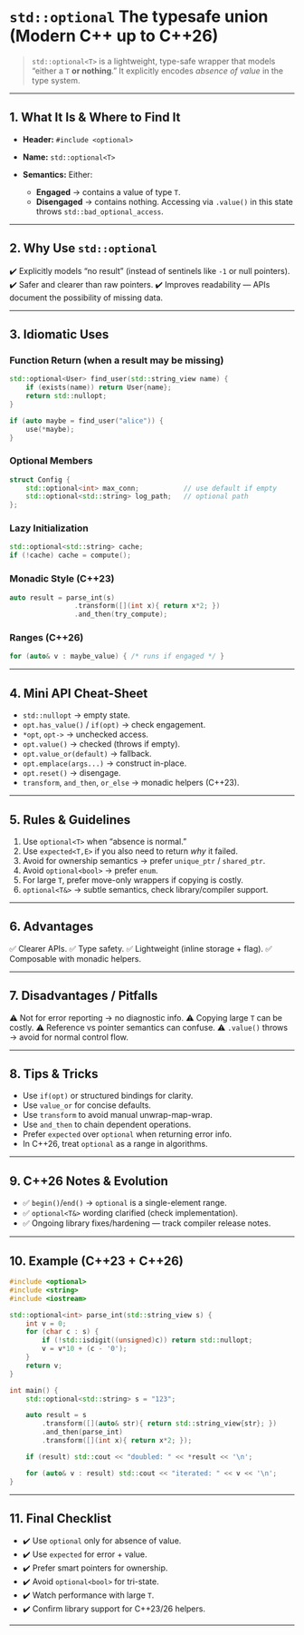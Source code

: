 # `std::optional` The typesafe union (Modern C++ up to C++26)

> `std::optional<T>` is a lightweight, type-safe wrapper that models “either a `T` **or nothing**.” It explicitly encodes *absence of value* in the type system.

---

## 1. What It Is & Where to Find It

* **Header:** `#include <optional>`
* **Name:** `std::optional<T>`
* **Semantics:** Either:

  * **Engaged** → contains a value of type `T`.
  * **Disengaged** → contains nothing. Accessing via `.value()` in this state throws `std::bad_optional_access`.

---

## 2. Why Use `std::optional`

✔️ Explicitly models “no result” (instead of sentinels like `-1` or null pointers).
✔️ Safer and clearer than raw pointers.
✔️ Improves readability — APIs document the possibility of missing data.

---

## 3. Idiomatic Uses

### Function Return (when a result may be missing)

```cpp
std::optional<User> find_user(std::string_view name) {
    if (exists(name)) return User{name};
    return std::nullopt;
}

if (auto maybe = find_user("alice")) {
    use(*maybe);
}
```

### Optional Members

```cpp
struct Config {
    std::optional<int> max_conn;           // use default if empty
    std::optional<std::string> log_path;   // optional path
};
```

### Lazy Initialization

```cpp
std::optional<std::string> cache;
if (!cache) cache = compute();
```

### Monadic Style (C++23)

```cpp
auto result = parse_int(s)
                .transform([](int x){ return x*2; })
                .and_then(try_compute);
```

### Ranges (C++26)

```cpp
for (auto& v : maybe_value) { /* runs if engaged */ }
```

---

## 4. Mini API Cheat-Sheet

* `std::nullopt` → empty state.
* `opt.has_value()` / `if(opt)` → check engagement.
* `*opt`, `opt->` → unchecked access.
* `opt.value()` → checked (throws if empty).
* `opt.value_or(default)` → fallback.
* `opt.emplace(args...)` → construct in-place.
* `opt.reset()` → disengage.
* `transform`, `and_then`, `or_else` → monadic helpers (C++23).

---

## 5. Rules & Guidelines

1. Use `optional<T>` when “absence is normal.”
2. Use `expected<T,E>` if you also need to return *why* it failed.
3. Avoid for ownership semantics → prefer `unique_ptr` / `shared_ptr`.
4. Avoid `optional<bool>` → prefer `enum`.
5. For large `T`, prefer move-only wrappers if copying is costly.
6. `optional<T&>` → subtle semantics, check library/compiler support.

---

## 6. Advantages

✅ Clearer APIs.
✅ Type safety.
✅ Lightweight (inline storage + flag).
✅ Composable with monadic helpers.

---

## 7. Disadvantages / Pitfalls

⚠️ Not for error reporting → no diagnostic info.
⚠️ Copying large `T` can be costly.
⚠️ Reference vs pointer semantics can confuse.
⚠️ `.value()` throws → avoid for normal control flow.

---

## 8. Tips & Tricks

* Use `if(opt)` or structured bindings for clarity.
* Use `value_or` for concise defaults.
* Use `transform` to avoid manual unwrap-map-wrap.
* Use `and_then` to chain dependent operations.
* Prefer `expected` over `optional` when returning error info.
* In C++26, treat `optional` as a range in algorithms.

---

## 9. C++26 Notes & Evolution

* ✅ `begin()`/`end()` → `optional` is a single-element range.
* ✅ `optional<T&>` wording clarified (check implementation).
* ✅ Ongoing library fixes/hardening — track compiler release notes.

---

## 10. Example (C++23 + C++26)

```cpp
#include <optional>
#include <string>
#include <iostream>

std::optional<int> parse_int(std::string_view s) {
    int v = 0;
    for (char c : s) {
        if (!std::isdigit((unsigned)c)) return std::nullopt;
        v = v*10 + (c - '0');
    }
    return v;
}

int main() {
    std::optional<std::string> s = "123";

    auto result = s
        .transform([](auto& str){ return std::string_view{str}; })
        .and_then(parse_int)
        .transform([](int x){ return x*2; });

    if (result) std::cout << "doubled: " << *result << '\n';

    for (auto& v : result) std::cout << "iterated: " << v << '\n';
}
```

---

## 11. Final Checklist

* ✔️ Use `optional` only for absence of value.
* ✔️ Use `expected` for error + value.
* ✔️ Prefer smart pointers for ownership.
* ✔️ Avoid `optional<bool>` for tri-state.
* ✔️ Watch performance with large `T`.
* ✔️ Confirm library support for C++23/26 helpers.

---
